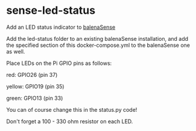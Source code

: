 # sense-led-status
Add an LED status indicator to [balenaSense](https://github.com/balenalabs/balena-sense)

Add the led-status folder to an existing balenaSense installation, and add the specified section of this docker-compose.yml to the balenaSense one as well.

Place LEDs on the Pi GPIO pins as follows:

red: GPIO26 (pin 37)

yellow: GPIO19 (pin 35)

green: GPIO13 (pin 33)


You can of course change this in the status.py code!

Don't forget a 100 - 330 ohm resistor on each LED.

